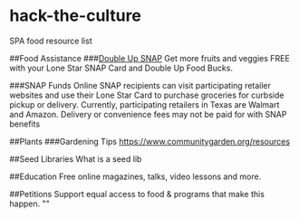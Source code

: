 # hack-the-culture
SPA food resource list 


##Food Assistance
###[Double Up SNAP](https://www.doubleuptexas.org/) 
Get more fruits and veggies FREE with your Lone Star SNAP Card and Double Up Food Bucks.

###SNAP Funds Online
SNAP recipients can visit participating retailer websites and use their Lone Star Card to purchase groceries for curbside pickup or delivery. Currently, participating retailers in Texas are Walmart and Amazon. 
Delivery or convenience fees may not be paid for with SNAP benefits



##Plants
###Gardening Tips
https://www.communitygarden.org/resources

##Seed Libraries
What is a seed lib

##Education
Free online magazines, talks, video lessons and more.

##Petitions
Support equal access to food & programs that make this happen. 
""




